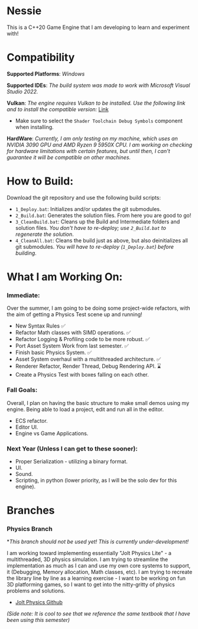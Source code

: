 # Nessie
This is a C++20 Game Engine that I am developing to learn and experiment with!

# Compatibility
**Supported Platforms**: *Windows*

**Supported IDEs**: *The build system was made to work with Microsoft Visual Studio 2022.*

**Vulkan**: *The engine requires Vulkan to be installed. Use the following link and to install the compatible version:* [Link](https://sdk.lunarg.com/sdk/download/1.4.321.1/windows/vulkansdk-windows-X64-1.4.321.1.exe)
* Make sure to select the `Shader Toolchain Debug Symbols` component when installing.

**HardWare**: *Currently, I am only testing on my machine, which uses an NVIDIA 3090 GPU and AMD Ryzen 9 5950X CPU. I am working on checking for 
hardware limitations with certain features, but until then, I can't guarantee it will be compatible on other machines.*

# How to Build:
Download the git repository and use the following build scripts:
- `1_Deploy.bat`: Initializes and/or updates the git submodules.
- `2_Build.bat`: Generates the solution files. From here you are good to go!
- `3_CleanBuild.bat`: Cleans up the Build and Intermediate folders and solution files. *You don't have to re-deploy; use `2_Build.bat` to regenerate the solution*.
- `4_CleanAll.bat`: Cleans the build just as above, but also deinitializes all git submodules. *You will have to re-deploy (`1_Deploy.bat`) before building*.

# What I am Working On:
### Immediate:
Over the summer, I am going to be doing some project-wide refactors, with the aim of getting a Physics Test scene up and running!
- New Syntax Rules ✅
- Refactor Math classes with SIMD operations. ✅
- Refactor Logging & Profiling code to be more robust. ✅
- Port Asset System Work from last semester. ✅
- Finish basic Physics System. ✅
- Asset System overhaul with a multithreaded architecture. ✅
- Renderer Refactor, Render Thread, Debug Rendering API. ⌛
- Create a Physics Test with boxes falling on each other.

### Fall Goals:
Overall, I plan on having the basic structure to make small demos using my engine. Being able to load a project, edit and run all in the editor.
- ECS refactor.
- Editor UI.
- Engine vs Game Applications.

### Next Year (Unless I can get to these sooner):
- Proper Serialization - utilizing a binary format.
- UI.
- Sound.
- Scripting, in python (lower priority, as I will be the solo dev for this engine).

# Branches

### Physics Branch
**This branch should not be used yet! This is currently under-development!*

I am working toward implementing essentially "Jolt Physics Lite" - a multithreaded, 3D physics simulation. I am trying to streamline the 
implementation as much as I can and use my own core systems to support, it (Debugging, Memory allocation, Math classes, etc). I am trying to recreate the library line by line as a learning exercise - I want to be working on fun 3D platforming games, so I want to get into the nitty-gritty of physics problems and solutions.
- [Jolt Physics Github](https://github.com/jrouwe/JoltPhysics)

*(Side note: It is cool to see that we reference the same textbook that I have been using this semester)*
